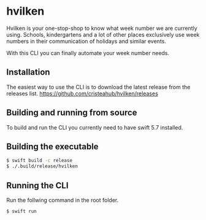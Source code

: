 # hvilken

Hvilken is your one-stop-shop to know what week number we are currently using.
Schools, kindergartens and a lot of other places exclusively use week numbers in their communication of holidays and similar events.

With this CLI you can finally automate your week number needs.

## Installation

The easiest way to use the CLI is to download the latest release from the releases list.
https://github.com/cristeahub/hvilken/releases

## Building and running from source

To build and run the CLI you currently need to have swift 5.7 installed.

## Building the executable
```zsh
$ swift build -c release
$ ./.build/release/hvilken
```

## Running the CLI

Run the follwing command in the root folder.
```zsh
$ swift run
```
